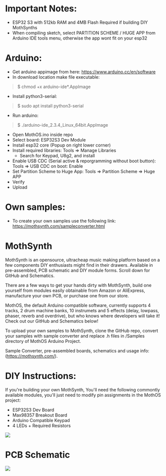 # Important Notes:
* ESP32 S3 with 512kb RAM and 4MB Flash Required if building DIY MothSynths
* When compiling sketch, select PARTITION SCHEME / HUGE APP from Arduino IDE tools menu, otherwise the app wont fit on your esp32

# Arduino:
* Get arduino appimage from here: https://www.arduino.cc/en/software
* In download location make file executable:
>$ chmod +x arduino-ide\*.AppImage
* Install python3-serial:
>$ sudo apt install python3-serial
* Run arduino:
>$ ./arduino-ide_2.3.4_Linux_64bit.AppImage
* Open MothOS.ino inside repo
* Select board: ESP32S3 Dev Module
* Install esp32 core (Popup on right lower corner)
* Install required libraries: Tools => Manage Libraries
    * Search for Keypad, U8g2, and install
* Enable USB CDC (Serial active & reporgramming without boot button): Tools => USB CDC on boot: Enable
* Set Partition Scheme to Huge App: Tools => Partition Scheme => Huge APP
* Verify
* Upload

# Own samples:
* To create your own samples use the following link: https://mothsynth.com/sampleconverter.html

# MothSynth
MothSynth is an opensource, ultracheap music making platform based on a few components DIY enthusiasts might find in their drawers. Available in pre-assembled, PCB schematic and DIY module forms. Scroll down for GitHub and Schematics.

There are a few ways to get your hands dirty with MothSynth, build one yourself from modules easily obtainable from Amazon or AliExpress, manufacture your own PCB, or purchase one from our store.

MothOS, the default Arduino compatible software, currently supports 4 tracks, 2 drum machine banks, 10 instrumets and 5 effects (delay, lowpass, phaser, reverb and overdrive), but who knows where developers will take it! Check out our GitHub and Schematics below!

To upload your own samples to MothSynth, clone the GitHub repo, convert your samples with sample converter and replace .h files in /Samples directory of MothOS Arduino Project.

Sample Converter, pre-assembled boards, schematics and usage info: (https://mothsynth.com/).


# DIY Instructions:
If you're building your own MothSynth, You'll need the following commontly available modules, you'll just need to modify pin assignments in the MothOS project:
- ESP32S3 Dev Board
- Max98357 Breakout Board
- Arduino Compatible Keypad
- 4 LEDs + Required Resistors

![](https://www.mothsynth.com/images/easy.jpg)

# PCB Schematic
![](https://www.mothsynth.com/images/schematic.jpg)
